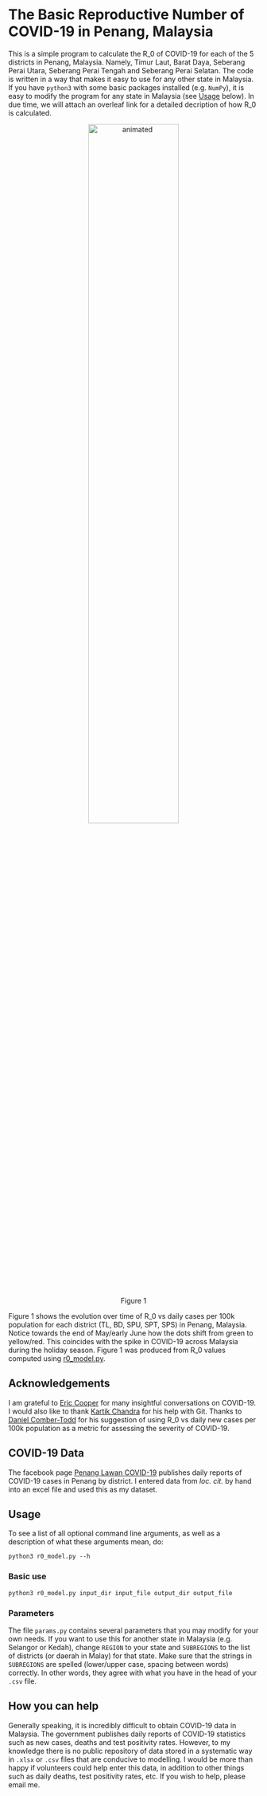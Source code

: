 # The Basic Reproductive Number of COVID-19 in Penang, Malaysia

This is a simple program to calculate the R_0 of COVID-19 for each of the 5 districts in Penang, Malaysia. Namely, Timur Laut, Barat Daya, Seberang Perai Utara, Seberang Perai Tengah and Seberang Perai Selatan. The code is written in a way that makes it easy to use for any other state in Malaysia. If you have ``python3`` with some basic packages installed (e.g. ``NumPy``), it is easy to modify the program for any state in Malaysia (see [Usage](#usage) below). In due time, we will attach an overleaf link for a detailed decription of how R_0 is calculated.


<p align="center">
  <img src="r0_vs_newcases.gif " alt="animated" width="60%">
</p>
<div style="margin:auto; width:80%">
  <p align="center">
  Figure 1 
  </p>
</div>

Figure 1 shows the evolution over time of R_0 vs daily cases per 100k population for each district (TL, BD, SPU, SPT, SPS) in Penang, Malaysia. Notice towards the end of May/early June how the dots shift from green to yellow/red. This coincides with the spike in COVID-19 across Malaysia during the holiday season. Figure 1 was produced from R_0 values computed using <a href="https://github.com/dblim/penang-covid19/blob/main/r0_model.py">r0_model.py</a>.

## Acknowledgements
I am grateful to [Eric Cooper](https://www.stanfordesp.org/teach/teachers/escooper/bio.html) for many insightful conversations on COVID-19. I would also like to thank [Kartik Chandra](https://cs.stanford.edu/~kach/) for his help with Git. Thanks to [Daniel Comber-Todd](https://github.com/danielct) for his suggestion of using R_0 vs daily new cases per 100k population as a metric for assessing the severity of COVID-19.

## COVID-19 Data 
The facebook page [Penang Lawan COVID-19](https://www.facebook.com/penanglawancovid19/) publishes daily reports of COVID-19 cases in Penang by district. I entered data from *loc. cit.* by hand into an excel file and used this as my dataset.

## Usage
To see a list of all optional command line arguments, as well as a description of what these arguments mean, do:

```
python3 r0_model.py --h
```

### Basic use


```
python3 r0_model.py input_dir input_file output_dir output_file
```


### Parameters 
The file ```params.py``` contains several parameters that you may modify for your own needs. If you want to use this for another state in Malaysia (e.g. Selangor or Kedah), change ```REGION``` to your state and ```SUBREGIONS``` to the list of districts (or daerah in Malay) for that state. Make sure that the strings in ```SUBREGIONS``` are spelled (lower/upper case, spacing between words) correctly. In other words, they agree with what you have in the head of your ```.csv``` file. 

## How you can help
Generally speaking, it is incredibly difficult to obtain COVID-19 data in Malaysia. The government publishes daily reports of COVID-19 statistics such as new cases, deaths and test positivity rates. However, to my knowledge there is no public repository of data stored in a systematic way in ``.xlsx`` or ``.csv`` files that are conducive to modelling. I would be more than happy if volunteers could help enter this data, in addition to other things such as daily deaths, test positivity rates, etc. If you wish to help, please email me.
